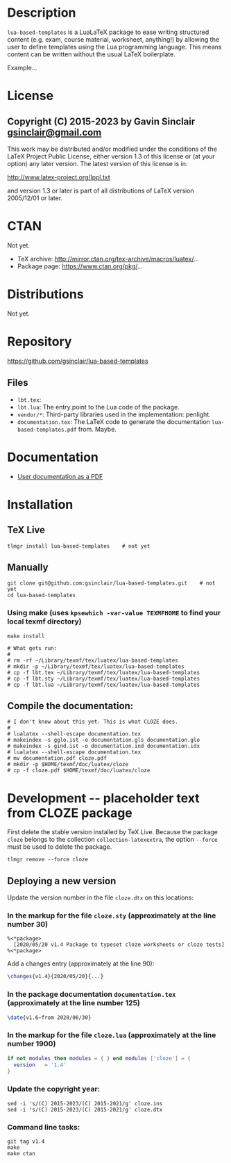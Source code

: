 # Description

`lua-based-templates` is a LuaLaTeX package to ease writing structured content (e.g.
exam, course material, worksheet, anything!) by allowing the user to define templates
using the Lua programming language. This means content can be written without the
usual LaTeX boilerplate.

Example...

# License

Copyright (C) 2015-2023 by Gavin Sinclair <gsinclair@gmail.com>
---------------------------------------------------------------
This work may be distributed and/or modified under the conditions of
the LaTeX Project Public License, either version 1.3 of this license
or (at your option) any later version.  The latest version of this
license is in:

  http://www.latex-project.org/lppl.txt

and version 1.3 or later is part of all distributions of LaTeX
version 2005/12/01 or later.

# CTAN

Not yet.

* TeX archive: http://mirror.ctan.org/tex-archive/macros/luatex/...
* Package page: https://www.ctan.org/pkg/...

# Distributions

Not yet.

# Repository

https://github.com/gsinclair/lua-based-templates

## Files

* `lbt.tex`:
* `lbt.lua`: The entry point to the Lua code of the package.
* `vendor/*`: Third-party libraries used in the implementation: penlight.
* `documentation.tex`: The LaTeX code to generate the documentation
  `lua-based-templates.pdf` from. Maybe.

# Documentation

* [User documentation as a PDF](http://example.com)

# Installation

## TeX Live

    tlmgr install lua-based-templates    # not yet

## Manually

    git clone git@github.com:gsinclair/lua-based-templates.git    # not yet
    cd lua-based-templates

### Using make (uses `kpsewhich -var-value TEXMFHOME` to find your local texmf directory)

    make install

    # What gets run:
    #
    # rm -rf ~/Library/texmf/tex/luatex/lua-based-templates
    # mkdir -p ~/Library/texmf/tex/luatex/lua-based-templates
    # cp -f lbt.tex ~/Library/texmf/tex/luatex/lua-based-templates
    # cp -f lbt.sty ~/Library/texmf/tex/luatex/lua-based-templates
    # cp -f lbt.lua ~/Library/texmf/tex/luatex/lua-based-templates

## Compile the documentation:

    # I don't know about this yet. This is what CLOZE does.
    #
    # lualatex --shell-escape documentation.tex
    # makeindex -s gglo.ist -o documentation.gls documentation.glo
    # makeindex -s gind.ist -o documentation.ind documentation.idx
    # lualatex --shell-escape documentation.tex
    # mv documentation.pdf cloze.pdf
    # mkdir -p $HOME/texmf/doc/luatex/cloze
    # cp -f cloze.pdf $HOME/texmf/doc/luatex/cloze

# Development -- placeholder text from CLOZE package

First delete the stable version installed by TeX Live. Because the
package `cloze` belongs to the collection `collection-latexextra`, the
option  `--force` must be used to delete the package.

    tlmgr remove --force cloze

## Deploying a new version

Update the version number in the file `cloze.dtx` on this locations:

### In the markup for the file `cloze.sty` (approximately at the line number 30)

    %<*package>
      [2020/05/20 v1.4 Package to typeset cloze worksheets or cloze tests]
    %<*package>

Add a changes entry (approximately at the line 90):

```latex
\changes{v1.4}{2020/05/20}{...}
```

### In the package documentation `documentation.tex` (approximately at the line number 125)

```latex
\date{v1.6~from 2020/06/30}
```

### In the markup for the file `cloze.lua` (approximately at the line number 1900)

```lua
if not modules then modules = { } end modules ['cloze'] = {
  version   = '1.4'
}
```

### Update the copyright year:

```
sed -i 's/(C) 2015-2023/(C) 2015-2021/g' cloze.ins
sed -i 's/(C) 2015-2023/(C) 2015-2021/g' cloze.dtx
```

### Command line tasks:

```
git tag v1.4
make
make ctan
```
